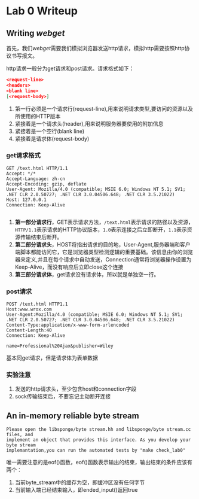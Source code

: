 Lab 0 Writeup
=============

## Writing *webget* 
首先，我们*webget*需要我们模拟浏览器发送http请求，模拟http需要按照http协议书写报文。

http请求一般分为get请求和post请求。请求格式如下：
``` json
<request-line>
<headers>
<blank line>
[<request-body>]
```

1. 第一行必须是一个请求行(request-line),用来说明请求类型,要访问的资源以及所使用的HTTP版本
2. 紧接着是一个请求头(header),用来说明服务器要使用的附加信息
3. 紧接着是一个空行(blank line)
4. 紧接着是请求体(request-body)
   

### get请求格式
```http request
GET /text.html HTTP/1.1
Accept: */*
Accept-Language: zh-cn
Accept-Encoding: gzip, deflate
User-Agent: Mozilla/4.0 (compatible; MSIE 6.0; Windows NT 5.1; SV1; .NET CLR 2.0.50727; .NET CLR 3.0.04506.648; .NET CLR 3.5.21022)
Host: 127.0.0.1
Connection: Keep-Alive


```
1. **第一部分请求行**，GET表示请求方法，`/text.html`表示请求的路径以及资源，
`HTTP/1.1`表示请求的HTTP协议版本，`1.0`表示连接之后立即断开，`1.1`表示资源传输结束后断开。
2. **第二部分请求头**，HOST将指出请求的目的地，User-Agent,服务器端和客户端脚本都能访问它，它是浏览器类型检测逻辑的重要基础。该信息由你的浏览器来定义,并且在每个请求中自动发送，Connection通常将浏览器操作设置为Keep-Alive，而没有响应后立即close这个连接
3. **第三部分请求体**，get请求没有请求体，所以就是单独空一行。

### post请求
```http request
POST /text.html HTTP1.1
Host:www.wrox.com
User-Agent:Mozilla/4.0 (compatible; MSIE 6.0; Windows NT 5.1; SV1; .NET CLR 2.0.50727; .NET CLR 3.0.04506.648; .NET CLR 3.5.21022)
Content-Type:application/x-www-form-urlencoded
Content-Length:40
Connection: Keep-Alive

name=Professional%20Ajax&publisher=Wiley
```

基本同get请求，但是请求体为表单数据
### 实验注意
1. 发送的http请求头，至少包含host和connection字段
2. sock传输结束后，不要忘记主动断开连接

## An in-memory reliable byte stream
```
Please open the libsponge/byte stream.hh and libsponge/byte stream.cc files, and
implement an object that provides this interface. As you develop your byte stream
implemantation,you can run the automated tests by "make check_lab0"
```
唯一需要注意的是eof()函数，eof()函数表示输出的结束，输出结束的条件应该有两个：
1. 当前byte_stream中的缓存为空，即缓冲区没有任何字节
2. 当前输入端已经结束输入，即ended_input()返回true